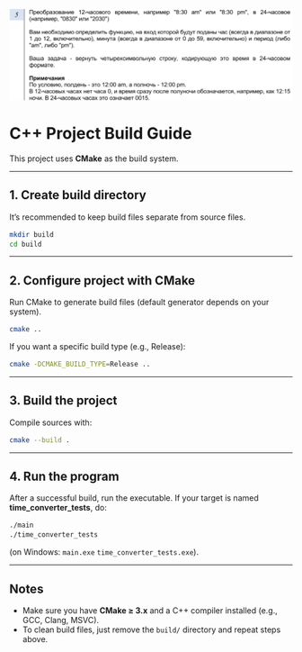 ![image](img/task.png)

# C++ Project Build Guide

This project uses **CMake** as the build system.

---

## 1. Create build directory
It’s recommended to keep build files separate from source files.

```bash
mkdir build
cd build
````

---

## 2. Configure project with CMake

Run CMake to generate build files (default generator depends on your system).

```bash
cmake ..
```

If you want a specific build type (e.g., Release):

```bash
cmake -DCMAKE_BUILD_TYPE=Release ..
```

---

## 3. Build the project

Compile sources with:

```bash
cmake --build .
```

---

## 4. Run the program

After a successful build, run the executable.
If your target is named **time\_converter\_tests**, do:

```bash
./main
./time_converter_tests
```

(on Windows: `main.exe` `time_converter_tests.exe`).

---

## Notes

* Make sure you have **CMake ≥ 3.x** and a C++ compiler installed (e.g., GCC, Clang, MSVC).
* To clean build files, just remove the `build/` directory and repeat steps above.

